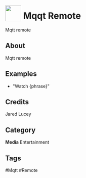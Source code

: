 # <img src="https://raw.githack.com/FortAwesome/Font-Awesome/master/svgs/solid/tv.svg" card_color="#22A7F0" width="50" height="50" style="vertical-align:bottom"/> Mqqt Remote
Mqtt remote

## About
Mqtt remote

## Examples
* "Watch {phrase}"

## Credits
Jared Lucey

## Category
**Media**
Entertainment

## Tags
#Mqtt
#Remote

